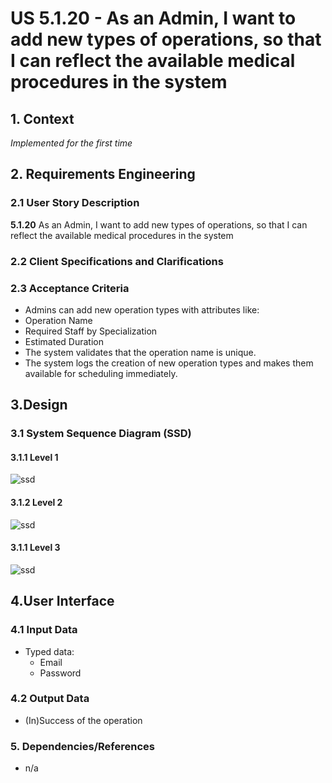 # US 5.1.20 - As an Admin, I want to add new types of operations, so that I can reflect the available medical procedures in the system

## 1. Context

*Implemented for the first time*

## 2. Requirements Engineering

### 2.1 User Story Description

**5.1.20** As an Admin, I want to add new types of operations, so that I can reflect the available medical procedures in the system

### 2.2 Client Specifications and Clarifications

### 2.3 Acceptance Criteria

* Admins can add new operation types with attributes like:
* Operation Name
* Required Staff by Specialization
* Estimated Duration
* The system validates that the operation name is unique.
* The system logs the creation of new operation types and makes them available for scheduling
immediately.

## 3.Design

### 3.1 System Sequence Diagram (SSD)

#### 3.1.1 Level 1
![ssd](lvl1/ssd.png)

#### 3.1.2 Level 2
![ssd](lvl2/ssd.png)

#### 3.1.1 Level 3
![ssd](lvl3/ssd.png)


## 4.User Interface

### 4.1 Input Data

* Typed data:
    * Email
    * Password

### 4.2 Output Data

* (In)Success of the operation

### 5. Dependencies/References
* n/a
 